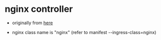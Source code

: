# nginx controller

- originally from [here](https://raw.githubusercontent.com/kubernetes/ingress-nginx/controller-v1.13.0/deploy/static/provider/cloud/deploy.yaml)

- nginx class name is "nginx" (refer to manifest --ingress-class=nginx)